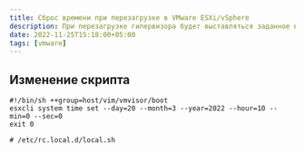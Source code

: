 ```yaml
---
title: Сброс времени при перезагрузке в VMware ESXi/vSphere
description: При перезагрузке гипервизора будет выставляться заданное время
date: 2022-11-25T15:18:00+05:00
tags: [vmware]
---
```

## Изменение скрипта
``` shell
#!/bin/sh ++group=host/vim/vmvisor/boot
esxcli system time set --day=20 --month=3 --year=2022 --hour=10 --min=0 --sec=0
exit 0

# /etc/rc.local.d/local.sh
```
